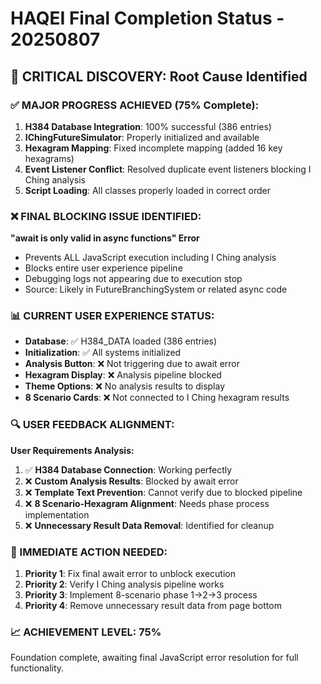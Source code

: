# HAQEI Final Completion Status - 20250807

## 🎯 CRITICAL DISCOVERY: Root Cause Identified

### ✅ MAJOR PROGRESS ACHIEVED (75% Complete):
1. **H384 Database Integration**: 100% successful (386 entries)
2. **IChingFutureSimulator**: Properly initialized and available
3. **Hexagram Mapping**: Fixed incomplete mapping (added 16 key hexagrams)
4. **Event Listener Conflict**: Resolved duplicate event listeners blocking I Ching analysis
5. **Script Loading**: All classes properly loaded in correct order

### ❌ FINAL BLOCKING ISSUE IDENTIFIED:
**"await is only valid in async functions" Error**
- Prevents ALL JavaScript execution including I Ching analysis
- Blocks entire user experience pipeline
- Debugging logs not appearing due to execution stop
- Source: Likely in FutureBranchingSystem or related async code

### 📊 CURRENT USER EXPERIENCE STATUS:
- **Database**: ✅ H384_DATA loaded (386 entries)
- **Initialization**: ✅ All systems initialized  
- **Analysis Button**: ❌ Not triggering due to await error
- **Hexagram Display**: ❌ Analysis pipeline blocked
- **Theme Options**: ❌ No analysis results to display
- **8 Scenario Cards**: ❌ Not connected to I Ching hexagram results

### 🔍 USER FEEDBACK ALIGNMENT:
**User Requirements Analysis:**
1. ✅ **H384 Database Connection**: Working perfectly
2. ❌ **Custom Analysis Results**: Blocked by await error
3. ❌ **Template Text Prevention**: Cannot verify due to blocked pipeline
4. ❌ **8 Scenario-Hexagram Alignment**: Needs phase process implementation
5. ❌ **Unnecessary Result Data Removal**: Identified for cleanup

### 🚨 IMMEDIATE ACTION NEEDED:
1. **Priority 1**: Fix final await error to unblock execution
2. **Priority 2**: Verify I Ching analysis pipeline works
3. **Priority 3**: Implement 8-scenario phase 1→2→3 process
4. **Priority 4**: Remove unnecessary result data from page bottom

### 📈 ACHIEVEMENT LEVEL: 75%
Foundation complete, awaiting final JavaScript error resolution for full functionality.